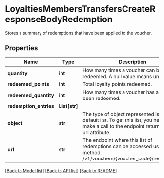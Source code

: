 # LoyaltiesMembersTransfersCreateResponseBodyRedemption

Stores a summary of redemptions that have been applied to the voucher.

## Properties
Name | Type | Description | Notes
------------ | ------------- | ------------- | -------------
**quantity** | **int** | How many times a voucher can be redeemed. A null value means unlimited. | [optional] 
**redeemed_points** | **int** | Total loyalty points redeemed. | [optional] 
**redeemed_quantity** | **int** | How many times a voucher has already been redeemed. | [optional] 
**redemption_entries** | **List[str]** |  | [optional] 
**object** | **str** | The type of object represented is by default list. To get this list, you need to make a call to the endpoint returned in the url attribute. | [optional] [default to 'list']
**url** | **str** | The endpoint where this list of redemptions can be accessed using a GET method. /v1/vouchers/{voucher_code}/redemptions | [optional] 

[[Back to Model list]](../README.md#documentation-for-models) [[Back to API list]](../README.md#documentation-for-api-endpoints) [[Back to README]](../README.md)


